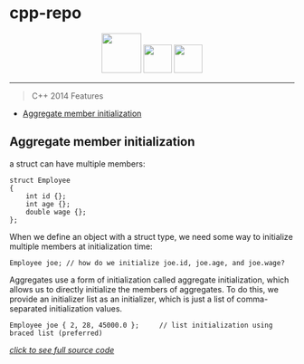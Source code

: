 # cpp-repo

<div id="badges" align="center">

  <img src="https://media.giphy.com/media/QACOVFrnxWgkkm9vAb/giphy.gif" width="70px"/>
  <img src="https://media.giphy.com/media/LgC9OQ53v5mFi/giphy.gif" width="50px"/>
    <img src="https://media.giphy.com/media/LgC9OQ53v5mFi/giphy.gif" width="50px"/>

</div>

---

>C++ 2014 Features

- [Aggregate member initialization](#aggregate-member-initialization)

## Aggregate member initialization
a struct can have multiple members:
```
struct Employee
{
    int id {};
    int age {};
    double wage {};
};
```
When we define an object with a struct type, we need some way to initialize multiple members at initialization time:
```
Employee joe; // how do we initialize joe.id, joe.age, and joe.wage?
```
Aggregates use a form of initialization called aggregate initialization, which allows us to directly initialize the members of aggregates. To do this, we provide an initializer list as an initializer, which is just a list of comma-separated initialization values.
```
Employee joe { 2, 28, 45000.0 };     // list initialization using braced list (preferred)
```
[*click to see full source code*](https://github.com/Erfan-ram/cpp-repo/blob/master/files/aggregate.cpp)

